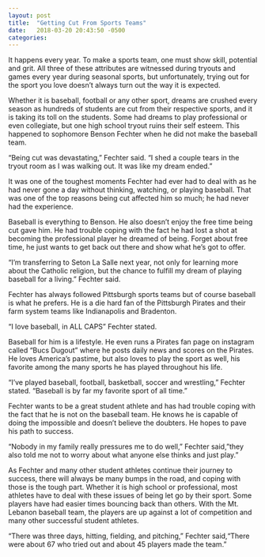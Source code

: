 ```yaml
---
layout: post
title:  "Getting Cut From Sports Teams"
date:   2018-03-20 20:43:50 -0500
categories: 
---
```

It happens every year. To make a sports team, one must show skill, potential and grit. All three of these attributes are witnessed during tryouts and games every year during seasonal sports, but unfortunately, trying out for the sport you love doesn’t always turn out the way it is expected.

Whether it is baseball, football or any other sport, dreams are crushed every season as hundreds of students are cut from their respective sports, and it is taking its toll on the students. Some had dreams to play professional or even collegiate, but one high school tryout ruins their self esteem. This happened to sophomore Benson Fechter when he did not make the baseball team.

“Being cut was devastating,” Fechter said. “I shed a couple tears in the tryout room as I was walking out. It was like my dream ended.”

It was one of the toughest moments Fechter had ever had to deal with as he had never gone a day without thinking, watching, or playing baseball. That was one of the top reasons being cut affected him so much; he had never had the experience.

Baseball is everything to Benson. He also doesn’t enjoy the free time being cut gave him. He had trouble coping with the fact he had lost a shot at becoming the professional player he dreamed of being. Forget about free time, he just wants to get back out there and show what he’s got to offer.

“I’m transferring to Seton La Salle next year, not only for learning more about the Catholic religion, but the chance to fulfill my dream of playing baseball for a living.” Fechter said.

Fechter has always followed Pittsburgh sports teams but of course baseball is what he prefers. He is a die hard fan of the Pittsburgh Pirates and their farm system teams like Indianapolis and Bradenton.

“I love baseball, in ALL CAPS” Fechter stated.

Baseball for him is a lifestyle. He even runs a Pirates fan page on instagram called “Bucs Dugout” where he posts daily news and scores on the Pirates. He loves America’s pastime, but also loves to play the sport as well, his favorite among the many sports he has played throughout his life.

“I’ve played baseball, football, basketball, soccer and wrestling,” Fechter stated. “Baseball is by far my favorite sport of all time.”

Fechter wants to be a great student athlete and has had trouble coping with the fact that he is not on the baseball team. He knows he is capable of doing the impossible and doesn’t believe the doubters. He hopes to pave his path to success.

“Nobody in my family really pressures me to do well,” Fechter said,”they also told me not to worry about what anyone else thinks and just play.”

As Fechter and many other student athletes continue their journey to success, there will always be many bumps in the road, and coping with those is the tough part. Whether it is high school or professional, most athletes have to deal with these issues of being let go by their sport. Some players have had easier times bouncing back than others. With the Mt. Lebanon baseball team, the players are up against a lot of competition and many other successful student athletes.

“There was three days, hitting, fielding, and pitching,” Fechter said,“There were about 67 who tried out and about 45 players made the team.”

